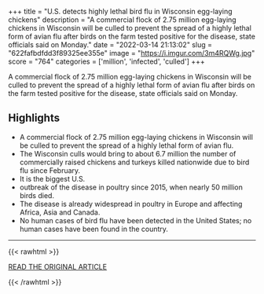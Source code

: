 +++
title = "U.S. detects highly lethal bird flu in Wisconsin egg-laying chickens"
description = "A commercial flock of 2.75 million egg-laying chickens in Wisconsin will be culled to prevent the spread of a highly lethal form of avian flu after birds on the farm tested positive for the disease, state officials said on Monday."
date = "2022-03-14 21:13:02"
slug = "622fafbdfdd3f89325ee355e"
image = "https://i.imgur.com/3m4RQWg.jpg"
score = "764"
categories = ['million', 'infected', 'culled']
+++

A commercial flock of 2.75 million egg-laying chickens in Wisconsin will be culled to prevent the spread of a highly lethal form of avian flu after birds on the farm tested positive for the disease, state officials said on Monday.

## Highlights

- A commercial flock of 2.75 million egg-laying chickens in Wisconsin will be culled to prevent the spread of a highly lethal form of avian flu.
- The Wisconsin culls would bring to about 6.7 million the number of commercially raised chickens and turkeys killed nationwide due to bird flu since February.
- It is the biggest U.S.
- outbreak of the disease in poultry since 2015, when nearly 50 million birds died.
- The disease is already widespread in poultry in Europe and affecting Africa, Asia and Canada.
- No human cases of bird flu have been detected in the United States; no human cases have been found in the country.

---

{{< rawhtml >}}
  <p class="article-category">
    <a target="_blank" href="https://www.reuters.com/world/us/us-detects-highly-lethal-bird-flu-wisconsin-egg-laying-chickens-2022-03-14/">READ THE ORIGINAL ARTICLE</a>
  </p>
{{< /rawhtml >}}
